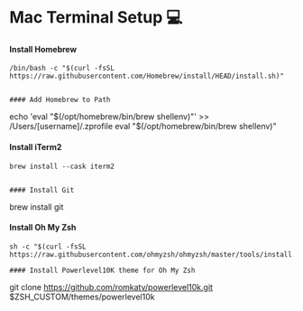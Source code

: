 # Mac Terminal Setup 💻


#### Install Homebrew
```
/bin/bash -c "$(curl -fsSL https://raw.githubusercontent.com/Homebrew/install/HEAD/install.sh)"


#### Add Homebrew to Path
```
echo 'eval "$(/opt/homebrew/bin/brew shellenv)"' >> /Users/[username]/.zprofile
eval "$(/opt/homebrew/bin/brew shellenv)"


#### Install iTerm2
```
brew install --cask iterm2


#### Install Git
```
brew install git

#### Install Oh My Zsh
```
sh -c "$(curl -fsSL https://raw.githubusercontent.com/ohmyzsh/ohmyzsh/master/tools/install.sh)"

#### Install Powerlevel10K theme for Oh My Zsh
```
git clone https://github.com/romkatv/powerlevel10k.git $ZSH_CUSTOM/themes/powerlevel10k


